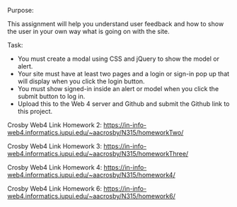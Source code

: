 Purpose:

This assignment will help you understand user feedback and how to show the user in your own way what is going on with the site.

Task:

- You must create a modal using CSS and jQuery to show the model or alert.
- Your site must have at least two pages and a login or sign-in pop up that will display when you click the login button.
- You must show signed-in inside an alert or model when you click the submit button to log in.
- Upload this to the Web 4 server and Github and submit the Github link to this project.

Crosby Web4 Link Homework 2:
https://in-info-web4.informatics.iupui.edu/~aacrosby/N315/homeworkTwo/

Crosby Web4 Link Homework 3:
https://in-info-web4.informatics.iupui.edu/~aacrosby/N315/homeworkThree/

Crosby Web4 Link Homework 4:
https://in-info-web4.informatics.iupui.edu/~aacrosby/N315/homework4/

Crosby Web4 Link Homework 6:
https://in-info-web4.informatics.iupui.edu/~aacrosby/N315/homework6/

